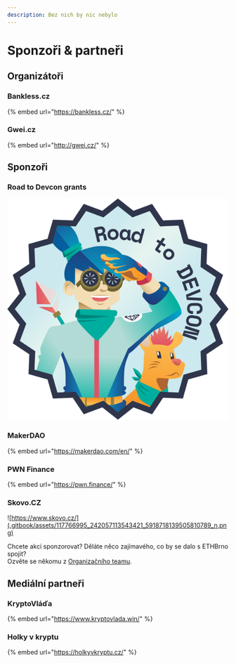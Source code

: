 ```yaml
---
description: Bez nich by nic nebylo
---
```


# Sponzoři & partneři

## Organizátoři

### Bankless.cz

{% embed url="https://bankless.cz/" %}

### Gwei.cz

{% embed url="http://gwei.cz/" %}

## Sponzoři

### Road to Devcon grants

![](.gitbook/assets/eth-rtd-badge-lightblue-darkblue.png)

### **MakerDAO**

{% embed url="https://makerdao.com/en/" %}

### **PWN Finance**

{% embed url="https://pwn.finance/" %}

### Skovo.CZ

![https://www.skovo.cz/](.gitbook/assets/117766995_242057113543421_5918718139505810789_n.png)

Chcete akci sponzorovat? Děláte něco zajímavého, co by se dalo s ETHBrno spojit?  
Ozvěte se někomu z [Organizačního teamu](./#organizacni-team).

## Mediální partneři

### KryptoVláďa

{% embed url="https://www.kryptovlada.win/" %}

### Holky v kryptu

{% embed url="https://holkyvkryptu.cz/" %}





